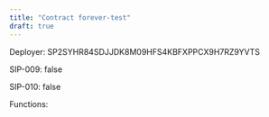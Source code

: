 ```yaml
---
title: "Contract forever-test"
draft: true
---
```

Deployer: SP2SYHR84SDJJDK8M09HFS4KBFXPPCX9H7RZ9YVTS

SIP-009: false

SIP-010: false

Functions:

